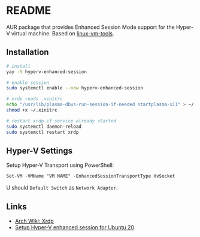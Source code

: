 # README

AUR package that provides Enhanced Session Mode support for the Hyper-V virtual machine. Based on [linux-vm-tools](https://github.com/microsoft/linux-vm-tools/).

## Installation

```bash
# install
yay -S hyperv-enhanced-session

# enable session
sudo systemctl enable --now hyperv-enhanced-session

# xrdp reads .xinitrc
echo "/usr/lib/plasma-dbus-run-session-if-needed startplasma-x11" > ~/.xinitrc
chmod +x ~/.xinitrc

# restart xrdp if service already started
sudo systemctl daemon-reload
sudo systemctl restart xrdp
```

## Hyper-V Settings

Setup Hyper-V Transport using PowerShell:

```ps
Set-VM -VMName "VM NAME" -EnhancedSessionTransportType HvSocket
```

U should `Default Switch` as `Network Adapter`.

## Links

* [Arch Wiki: Xrdp]( https://wiki.archlinux.org/title/xrdp)
* [Setup Hyper-V enhanced session for Ubuntu 20](https://gist.github.com/milnak/54e662f88fa47a5d3a317edb712f957e)
